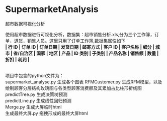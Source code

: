 # SupermarketAnalysis
超市数据可视化分析

使用超市数据进行可视化分析，数据集：超市销售分析.xls,分为三个工作簿，订单，退货，销售人员。这里只用了订单工作簿,数据集属性如下
<br/>
**| 行 ID | 订单 ID | 订单日期 | 发货日期  | 邮寄方式  | 客户 ID | 客户名称 | 细分 | 城市 | 省/自治区 | 国家 | 地区 | 产品 | ID	类别 | 子类别 | 产品名称 | 销售额 | 数量 | 折扣 | 利润 |**

<br/>
项目中包含的python文件为：
<br/>
supermarket_analyse.py 生成各个图表
RFMCustomer.py 生成RFM模型，以及绘制顾客分层结构玫瑰图与各类型顾客消费额及其累加占比柱形折线图
<br/>
predictTree.py 生成决策树预测
<br/>
predictLine.py 生成线性回归预测
<br/>
Merge.py 生成大屏临时html
<br/>
生成最终大屏.py 拖拽形成的最终大屏html
<br/>

<br/>



